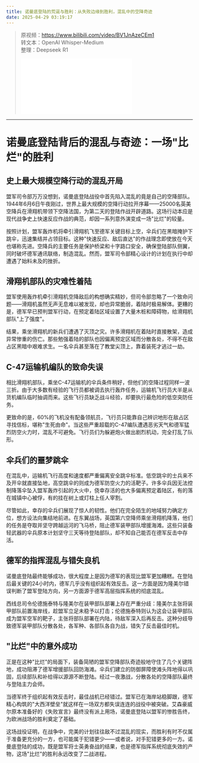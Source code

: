 ```yaml
---
title: 诺曼底登陆的荒诞与胜利：从失败边缘到胜利，混乱中的空降奇迹
date: 2025-04-29 03:19:17
---
```


> 原视频：https://www.bilibili.com/video/BV1JnAzeCEm1<br>转文本：OpenAI Whisper-Medium<br>整理：Deepseek R1
>
> <iframe src="//player.bilibili.com/player.html?bvid=BV1JnAzeCEm1&autoplay=0" scrolling="no" border="0" frameborder="no" framespacing="0" allowfullscreen="true"></iframe>

---

# 诺曼底登陆背后的混乱与奇迹：一场"比烂"的胜利

## 史上最大规模空降行动的混乱开局

盟军司令部万万没想到，诺曼底登陆战役中首先陷入混乱的竟是自己的空降部队。1944年6月6日午夜刚过，世界上最大规模的空降行动拉开序幕——25000名英美空降兵在滑翔机带领下空降法国，为第二天的登陆作战开辟道路。这场行动本应是现代战争史上快速反应作战的典范，却因一系列意外演变成一场"比烂"的较量。

按照计划，盟军轰炸机将牵引滑翔机飞至德军关键目标上空，伞兵们在黑暗掩护下跳伞，迅速集结并占领目标。这种"快速反应、敌后直达"的作战理念即使放在今天也堪称先进。空降兵的主要任务是保护桥梁和十字路口安全，确保登陆部队侧翼，同时破坏德军通讯联络，制造混乱。然而，盟军司令部精心设计的计划在执行中却遭遇了始料未及的挫折。

## 滑翔机部队的灾难性着陆

盟军使用轰炸机牵引滑翔机空降敌后的构想确实精妙，但司令部忽略了一个致命问题——滑翔机虽然无声无息难以被发现，却也异常脆弱，着陆时极易解体。更糟的是，德军早已预判盟军行动，在预定着陆区域设置了大量木桩和障碍物，给滑翔机部队"上了强度"。

结果，乘坐滑翔机的新兵们遭遇了灭顶之灾。许多滑翔机在着陆时直接散架，造成异常惨重的伤亡。那些勉强着陆的部队也因偏离预定区域而分散各处，不得不在敌占区黑暗中艰难求生。一名伞兵甚至落在了教堂尖顶上，靠着装死才逃过一劫。

## C-47运输机编队的致命失误

相比滑翔机部队，乘坐C-47运输机的伞兵条件稍好，但他们的空降过程同样一波三折。由于大多数有经验的飞行员都被调去执行轰炸任务，运输机飞行员大半是从货机编队临时抽调而来。这些飞行员缺乏战斗经验，却要执行最危险的低空突防任务。

更致命的是，60%的飞机没有配备领航员，飞行员只能靠自己辨识地形在敌占区寻找信标，堪称"生死由命"。当这些严重超载的C-47编队遭遇恶劣天气和德军猛烈防空火力时，混乱不可避免。飞行员们为躲避炮火做出剧烈机动，完全打乱了队形。

## 伞兵们的噩梦跳伞

在混乱中，运输机飞行高度和速度都严重偏离安全跳伞标准。低空跳伞的士兵来不及开伞就直接坠地，高空跳伞的则成为德军防空火力的活靶子。许多伞兵因无法控制降落伞坠入盟军轰炸引起的大火中，侥幸存活的也大多偏离预定着陆区，有的落在城镇中心被俘，有的挂在树上或灯柱上任人宰割。

尽管如此，幸存的伞兵们展现了惊人的韧性。他们在完全陌生的地域努力确定方位，想方设法向集结地前进。在东翼战场，英国第六空降师乘坐滑翔机降落，他们的任务是夺取并坚守跨越运河的飞马桥，阻止德军装甲部队增援海滩。这些只装备轻武器的伞兵原本计划坚守三天等待登陆部队，却不知自己能否在德军反击中存活。

## 德军的指挥混乱与错失良机

诺曼底登陆最终能够成功，很大程度上是因为德军的表现比盟军更加糟糕。在登陆后最关键的24小时内，德军几乎没有组织起有效反击。这一方面是因为隆美尔错误判断了盟军登陆方向，另一方面源于德军高层指挥系统的彻底混乱。

西线总司令伦德施泰特与隆美尔在装甲部队部署上存在严重分歧：隆美尔主张将装甲部队前置海岸线，趁盟军立足未稳予以打击；伦德施泰特则认为这会让装甲部队成为盟军空军的靶子，主张将部队部署在内陆，待敌军深入后再反击。这种分歧导致德军装甲部队分散各处，各军种、各部队各自为战，错失了反击最佳时机。

## "比烂"中的意外成功

正是在这种"比烂"的局面下，装备简陋的盟军空降部队奇迹般地守住了几个关键阵地，成功阻滞了德军增援部队回防海滩。伞兵们建立的防御屏障使滩头阵地得以巩固，后续部队和补给得以源源不断登陆。经过一夜激战，分散各处的空降部队最终与登陆主力会师。

当德军终于组织起有效反击时，最佳战机已经错过。盟军已在海岸站稳脚跟，德军精心构筑的"大西洋壁垒"就这样在一场双方都失误连连的战役中被突破。艾森豪威尔原本准备好的《失败宣言》最终没有派上用场，诺曼底登陆以盟军的惨胜告终，为欧洲战场的胜利奠定了基础。

这场战役证明，在战争中，完美的计划往往敌不过混乱的现实，而胜利有时不仅属于准备更充分的一方，也可能属于犯错更少——或者说，对手犯错更多的一方。诺曼底登陆的成功，既是盟军将士英勇奋战的结果，也是德军指挥系统彻底失效的产物，这场"比烂"的胜利永远改变了二战进程。